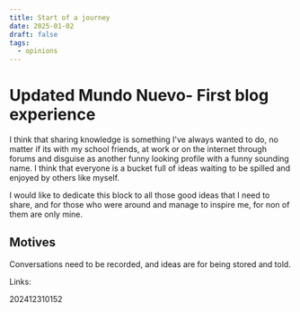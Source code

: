 ```yaml
---
title: Start of a journey
date: 2025-01-02
draft: false
tags:
  - opinions
---
```

# Updated Mundo Nuevo- First blog experience

I think that sharing knowledge is something I've always wanted to do, no matter if its with my school friends, at work or on the internet through forums and disguise as another funny looking profile with a funny sounding name. I think that everyone is a bucket full of ideas waiting to be spilled and enjoyed by others like myself.

I would like to dedicate this block to all those good ideas that I need to share, and for those who were around and manage to inspire me, for non of them are only mine.

## Motives

Conversations need to be recorded, and ideas are for being stored and told.

Links:

202412310152

